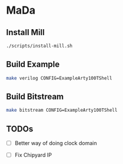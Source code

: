 # MaDa

## Install Mill

```bash
./scripts/install-mill.sh
```

## Build Example

```bash
make verilog CONFIG=ExampleArty100TShell
```

## Build Bitstream

```bash
make bitstream CONFIG=ExampleArty100TShell
```

## TODOs

- [ ] Better way of doing clock domain
- [ ] Fix Chipyard IP


